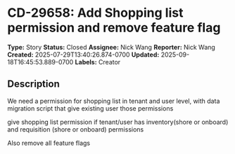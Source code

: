 # CD-29658: Add Shopping list permission and remove feature flag

**Type:** Story
**Status:** Closed
**Assignee:** Nick Wang
**Reporter:** Nick Wang
**Created:** 2025-07-29T13:40:26.874-0700
**Updated:** 2025-09-18T16:45:53.889-0700
**Labels:** Creator

## Description
We need a permission for shopping list in tenant and user level, with data migration script that give existing user those permissions

give shopping list permission if tenant/user has inventory(shore or onboard) and requisition (shore or onboard) permissions

Also remove all feature flags
